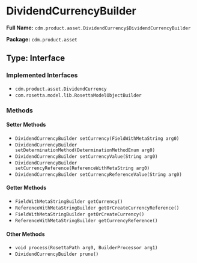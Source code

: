 # DividendCurrencyBuilder

**Full Name:** `cdm.product.asset.DividendCurrency$DividendCurrencyBuilder`

**Package:** `cdm.product.asset`

## Type: Interface

### Implemented Interfaces

- `cdm.product.asset.DividendCurrency`
- `com.rosetta.model.lib.RosettaModelObjectBuilder`

### Methods

#### Setter Methods

- `DividendCurrencyBuilder setCurrency(FieldWithMetaString arg0)`
- `DividendCurrencyBuilder setDeterminationMethod(DeterminationMethodEnum arg0)`
- `DividendCurrencyBuilder setCurrencyValue(String arg0)`
- `DividendCurrencyBuilder setCurrencyReference(ReferenceWithMetaString arg0)`
- `DividendCurrencyBuilder setCurrencyReferenceValue(String arg0)`

#### Getter Methods

- `FieldWithMetaStringBuilder getCurrency()`
- `ReferenceWithMetaStringBuilder getOrCreateCurrencyReference()`
- `FieldWithMetaStringBuilder getOrCreateCurrency()`
- `ReferenceWithMetaStringBuilder getCurrencyReference()`

#### Other Methods

- `void process(RosettaPath arg0, BuilderProcessor arg1)`
- `DividendCurrencyBuilder prune()`

